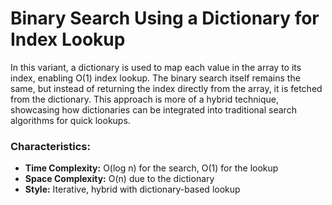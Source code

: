 # Binary Search Using a Dictionary for Index Lookup

In this variant, a dictionary is used to map each value in the array to its index, enabling O(1) index lookup. The binary search itself remains the same, but instead of returning the index directly from the array, it is fetched from the dictionary. This approach is more of a hybrid technique, showcasing how dictionaries can be integrated into traditional search algorithms for quick lookups.

### Characteristics:
- **Time Complexity:** O(log n) for the search, O(1) for the lookup
- **Space Complexity:** O(n) due to the dictionary
- **Style:** Iterative, hybrid with dictionary-based lookup
